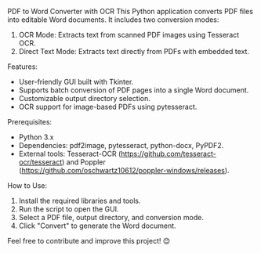 PDF to Word Converter with OCR
This Python application converts PDF files into editable Word documents. It includes two conversion modes:
1. OCR Mode: Extracts text from scanned PDF images using Tesseract OCR.
2. Direct Text Mode: Extracts text directly from PDFs with embedded text.

Features:
- User-friendly GUI built with Tkinter.
- Supports batch conversion of PDF pages into a single Word document.
- Customizable output directory selection.
- OCR support for image-based PDFs using pytesseract.

Prerequisites:
- Python 3.x
- Dependencies: pdf2image, pytesseract, python-docx, PyPDF2.
- External tools: Tesseract-OCR (https://github.com/tesseract-ocr/tesseract) and Poppler (https://github.com/oschwartz10612/poppler-windows/releases).

How to Use:
1. Install the required libraries and tools.
2. Run the script to open the GUI.
3. Select a PDF file, output directory, and conversion mode.
4. Click "Convert" to generate the Word document.

Feel free to contribute and improve this project! 😊

